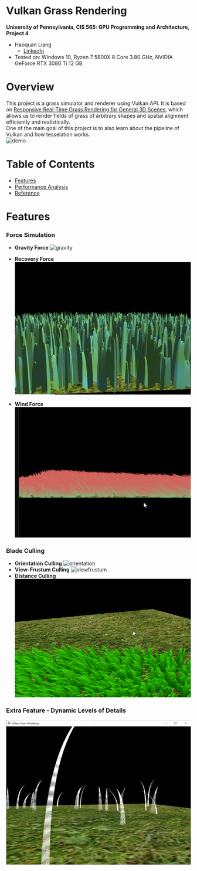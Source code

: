 Vulkan Grass Rendering
==================================

**University of Pennsylvania, CIS 565: GPU Programming and Architecture, Project 4**

* Haoquan Liang
  * [LinkedIn](https://www.linkedin.com/in/leohaoquanliang/)
* Tested on: Windows 10, Ryzen 7 5800X 8 Core 3.80 GHz, NVIDIA GeForce RTX 3080 Ti 12 GB

# Overview
This project is a grass simulator and renderer using Vulkan API. It is based on [Responsive Real-Time Grass Rendering for General 3D Scenes](https://www.cg.tuwien.ac.at/research/publications/2017/JAHRMANN-2017-RRTG/JAHRMANN-2017-RRTG-draft.pdf), which allows us to render fields of grass of arbitrary shapes and spatial alignment efficiently and realistically.   
One of the main goal of this project is to also learn about the pipeline of Vulkan and how tesselation works.    
![demo](img/demo.gif)

# Table of Contents  
* [Features](#features)   
* [Performance Analysis](#performance)   
* [Reference](#reference)

# <a name="features"> Features</a>
### Force Simulation
* **Gravity Force**
![gravity](img/gravity.gif)

* **Recovery Force**
![recovery](img/stiff.png)

* **Wind Force**
![wind](img/wind.gif)

### Blade Culling
* **Orientation Culling**
![orientation](img/orientation.gif)
* **View-Frustum Culling**
![viewfrustum](img/viewfrustum.gif)
* **Distance Culling** 
![distance](img/distance.gif)

### Extra Feature - Dynamic Levels of Details
![lod](img/LOD.png)

